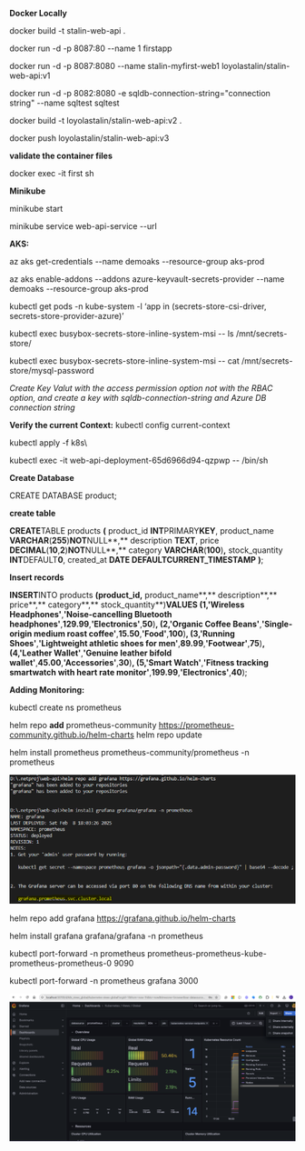 **Docker Locally**

docker build -t stalin-web-api .

docker run -d -p 8087:80 --name 1 firstapp

docker run -d -p 8087:8080 --name stalin-myfirst-web1 loyolastalin/stalin-web-api:v1

docker run -d -p 8082:8080 -e sqldb-connection-string="connection string"  --name sqltest sqltest

docker build -t loyolastalin/stalin-web-api:v2 .

docker push loyolastalin/stalin-web-api:v3

**validate the container files**

docker exec -it first sh

**Minikube**

minikube start

minikube service web-api-service --url

**AKS:**

az aks get-credentials --name demoaks --resource-group aks-prod

az aks enable-addons --addons azure-keyvault-secrets-provider --name demoaks --resource-group aks-prod

kubectl get pods -n kube-system -l ‘app in (secrets-store-csi-driver, secrets-store-provider-azure)’

kubectl exec busybox-secrets-store-inline-system-msi -- ls /mnt/secrets-store/

kubectl exec busybox-secrets-store-inline-system-msi -- cat /mnt/secrets-store/mysql-password

*Create Key Valut with the access permission option not with the RBAC option, and create a key with sqldb-connection-string and Azure DB connection string*

**Verify the current Context:**
kubectl config current-context

kubectl apply -f k8s\

kubectl exec -it web-api-deployment-65d6966d94-qzpwp -- /bin/sh

**Create Database**

CREATE DATABASE product;

**create table**

**CREATE**TABLE products **(**
    product_id **INT**PRIMARY**KEY**,
    product_name **VARCHAR**(**255**)**NOT**NULL**,**
    description **TEXT**,
    price **DECIMAL**(**10**,**2**)**NOT**NULL**,**
    category **VARCHAR**(**100**)**,**
    stock_quantity **INT**DEFAULT**0**,
    created_at **DATE **DEFAULT**CURRENT_TIMESTAMP**
**)**;

**Insert records**

**INSERT**INTO products **(**product_id**,** product_name**,** description**,** price**,** category**,** stock_quantity**)**VALUES
**(**1**,**'Wireless Headphones'**,**'Noise-cancelling Bluetooth headphones'**,**129.99**,**'Electronics'**,**50**)**,
**(**2**,**'Organic Coffee Beans'**,**'Single-origin medium roast coffee'**,**15.50**,**'Food'**,**100**)**,
**(**3**,**'Running Shoes'**,**'Lightweight athletic shoes for men'**,**89.99**,**'Footwear'**,**75**)**,
**(**4**,**'Leather Wallet'**,**'Genuine leather bifold wallet'**,**45.00**,**'Accessories'**,**30**)**,
**(**5**,**'Smart Watch'**,**'Fitness tracking smartwatch with heart rate monitor'**,**199.99**,**'Electronics'**,**40**);


**Adding Monitoring:**

kubectl create ns prometheus

helm repo **add** prometheus-community https://prometheus-community.github.io/helm-charts
helm repo update

helm install prometheus prometheus-community/prometheus -n prometheus


![1739018548647](image/readme/1739018548647.png)

helm repo add grafana https://grafana.github.io/helm-charts

helm install grafana grafana/grafana -n prometheus

kubectl port-forward -n prometheus prometheus-prometheus-kube-prometheus-prometheus-0 9090

kubectl port-forward -n prometheus grafana 3000

![1739018677163](image/readme/1739018677163.png)
